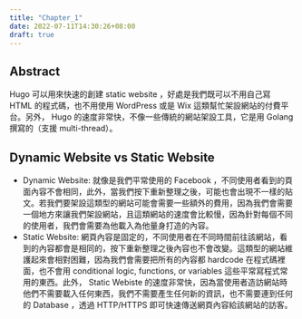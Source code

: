 ```yaml
---
title: "Chapter_1"
date: 2022-07-11T14:30:26+08:00
draft: true
---
```

## Abstract
Hugo 可以用來快速的創建 static website ，好處是我們既可以不用自己寫 HTML 的程式碼，也不用使用 WordPress 或是 Wix 這類幫忙架設網站的付費平台。另外， Hugo 的速度非常快，不像一些傳統的網站架設工具，它是用 Golang 撰寫的（支援 multi-thread）。

## Dynamic Website vs Static Website
- Dynamic Website: 就像是我們平常使用的 Facebook ，不同使用者看到的頁面內容不會相同，此外，當我們按下重新整理之後，可能也會出現不一樣的貼文。若我們要架設這類型的網站可能會需要一些額外的費用，因為我們會需要一個地方來讓我們架設網站，且這類網站的速度會比較慢，因為針對每個不同的使用者，我們會需要為他載入為他量身打造的內容。
- Static Website: 網頁內容是固定的，不同使用者在不同時間前往該網站，看到的內容都會是相同的，按下重新整理之後內容也不會改變。這類型的網站維護起來會相對困難，因為我們會需要把所有的內容都 hardcode 在程式碼裡面，也不會用 conditional logic, functions, or variables 這些平常寫程式常用的東西。此外， Static Webiste 的速度非常快，因為當使用者造訪網站時他們不需要載入任何東西，我們不需要產生任何新的資訊，也不需要連到任何的 Database ，透過 HTTP/HTTPS 即可快速傳送網頁內容給該網站的訪客。
